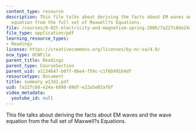 ```yaml
---
content_type: resource
description: This file talks about deriving the facts about EM waves and the wave
  equation from the full set of Maxwell?s Equations.
file: /courses/8-02t-electricity-and-magnetism-spring-2005/7a227c88e24a689889dfe22a5e02af6f_summary_w13d1.pdf
file_type: application/pdf
learning_resource_types:
- Readings
license: https://creativecommons.org/licenses/by-nc-sa/4.0/
ocw_type: OCWFile
parent_title: Readings
parent_type: CourseSection
parent_uid: a1134647-b0ff-86e4-f59c-c1f6b99164df
resourcetype: Document
title: summary_w13d1.pdf
uid: 7a227c88-e24a-6898-89df-e22a5e02af6f
video_metadata:
  youtube_id: null
---
```

This file talks about deriving the facts about EM waves and the wave equation from the full set of Maxwell?s Equations.